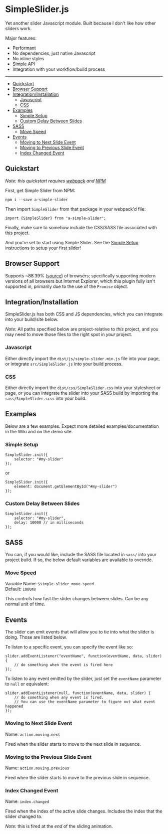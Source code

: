 # SimpleSlider.js

Yet another slider Javascript module. Built because I don't like how other
sliders work.

Major features:

 - Performant
 - No dependencies, just native Javascript
 - No inline styles
 - Simple API
 - Integration with your workflow/build process

---

 - [Quickstart](#quickstart)
 - [Browser Support](#browser-support)
 - [Integration/Installation](#integrationinstallation)
   - [Javascript](#javascript)
   - [CSS](#css)
 - [Examples](#examples)
   - [Simple Setup](#simple-setup)
   - [Custom Delay Between Slides](#custom-delay-between-slides)
 - [SASS](#sass)
   - [Move Speed](#move-speed)
 - [Events](#events)
   - [Moving to Next Slide Event](#moving-to-next-slide-event)
   - [Moving to Previous Slide Event](#moving-to-previous-slide-event)
   - [Index Changed Event](#index-changed-event)

## Quickstart

*Note: this quickstart requires [webpack](https://webpack.github.io/) and
[NPM](https://www.npmjs.com/)*

First, get Simple Slider from NPM:

```
npm i --save a-simple-slider
```

Then import `SimpleSlider` from that package in your webpack'd file:

```
import {SimpleSlider} from "a-simple-slider";
```

Finally, make sure to somehow include the CSS/SASS file associated with this
project.

And you're set to start using Simple Slider. See the
[Simple Setup](#simple-setup) instructions to setup your first slider!

## Browser Support

Supports ~88.39% ([source](http://caniuse.com/#search=Promise)) of browsers;
specifically supporting modern versions of all browsers but Internet Explorer,
which this plugin fully isn't supported in, primarily due to the use of the
`Promise` object.

## Integration/Installation

SimpleSlider.js has both CSS and JS dependencies, which you can integrate into
your build/site below.

*Note:* All paths specified below are project-relative to *this* project, and
you may need to move those files to the right spot in *your* project.

### Javascript

Either directly import the `dist/js/simple-slider.min.js` file into your page,
or integrate `src/SimpleSlider.js` into your build process.

### CSS

Either directly import the `dist/css/SimpleSlider.css` into your stylesheet or
page, or you can integrate the slider into your SASS build by importing the
`sass/SimpleSlider.scss` into your build.

## Examples

Below are a few examples. Expect more detailed examples/documentation in the
Wiki and on the demo site.

### Simple Setup

```
SimpleSlider.init({
    selector: "#my-slider"
});
```
or
```
SimpleSlider.init({
    element: document.getElementById("#my-slider")
});
```

### Custom Delay Between Slides

```
SimpleSlider.init({
    selector: "#my-slider",
    delay: 10000 // in milliseconds
});
```

## SASS

You can, if you would like, include the SASS file located in `sass/` into your
project build. If so, the below default variables are available to override.

### Move Speed

Variable Name: `$simple-slider_move-speed`<br />
Default: `1000ms`

This controls how fast the slider changes between slides. Can be any normal
unit of time.

## Events

The slider can emit events that will allow you to tie into what the slider is
doing. Those are listed below.

To listen to a specific event, you can specify the event like so:

```
slider.addEventListener("eventName", function(eventName, data, slider) {
    // do something when the event is fired here
});
```

To listen to any event emitted by the slider, just set the `eventName` parameter
to `null` or equivalent:

```
slider.addEventListener(null, function(eventName, data, slider) {
    // do something when any event is fired.
    // You can use the eventName parameter to figure out what event happened
});
```

### Moving to Next Slide Event

Name: `action.moving.next`

Fired when the slider starts to move to the next slide in sequence.

### Moving to the Previous Slide Event

Name: `action.moving.previous`

Fired when the slider starts to move to the previous slide in sequence.

### Index Changed Event

Name: `index.changed`

Fired when the index of the active slide changes. Includes the index that the
slider changed to.

*Note:* this is fired at the *end* of the sliding animation.
